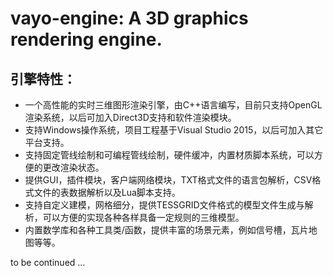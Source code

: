 # vayo-engine: A 3D graphics rendering engine.
## 引擎特性：
  * 一个高性能的实时三维图形渲染引擎，由C++语言编写，目前只支持OpenGL渲染系统，以后可加入Direct3D支持和软件渲染模块。
  * 支持Windows操作系统，项目工程基于Visual Studio 2015，以后可加入其它平台支持。
  * 支持固定管线绘制和可编程管线绘制，硬件缓冲，内置材质脚本系统，可以方便的更改渲染状态。
  * 提供GUI，插件模块，客户端网络模块，TXT格式文件的语言包解析，CSV格式文件的表数据解析以及Lua脚本支持。
  * 支持自定义建模，网格细分，提供TESSGRID文件格式的模型文件生成与解析，可以方便的实现各种各样具备一定规则的三维模型。
  * 内置数学库和各种工具类/函数，提供丰富的场景元素，例如信号槽，瓦片地图等等。
  
to be continued ...
